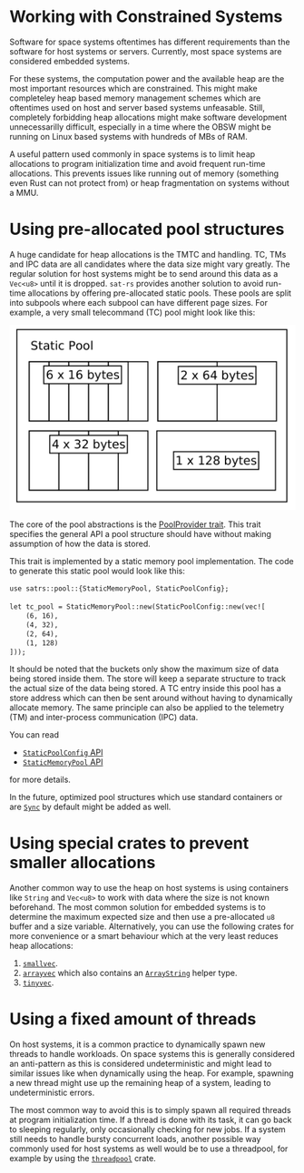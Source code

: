 # Working with Constrained Systems

Software for space systems oftentimes has different requirements than the software for host
systems or servers. Currently, most space systems are considered embedded systems.

For these systems, the computation power and the available heap are the most important resources
which are constrained. This might make completeley heap based memory management schemes which
are oftentimes used on host and server based systems unfeasable. Still, completely forbidding
heap allocations might make software development unnecessarilly difficult, especially in a
time where the OBSW might be running on Linux based systems with hundreds of MBs of RAM.

A useful pattern used commonly in space systems is to limit heap allocations to program
initialization time and avoid frequent run-time allocations. This prevents issues like
running out of memory (something even Rust can not protect from) or heap fragmentation on systems
without a MMU.

# Using pre-allocated pool structures

A huge candidate for heap allocations is the TMTC and  handling. TC, TMs and IPC data are all
candidates where the data size might vary greatly. The regular solution for host systems
might be to send around this data as a `Vec<u8>` until it is dropped. `sat-rs` provides
another solution to avoid run-time allocations by offering pre-allocated static
pools. These pools are split into subpools where each subpool can have different page sizes.
For example, a very small telecommand (TC) pool might look like this:

![Example Pool](images/pools/static-pools.png)

The core of the pool abstractions is the
[PoolProvider trait](https://docs.rs/satrs/latest/satrs/pool/trait.PoolProvider.html).
This trait specifies the general API a pool structure should have without making assumption
of how the data is stored.

This trait is implemented by a static memory pool implementation.
The code to generate this static pool would look like this:

<!-- Would be nice to test this code sample, but need to wait
for https://github.com/rust-lang/mdBook/issues/706 to be merged.. -->
```rust, ignore
use satrs::pool::{StaticMemoryPool, StaticPoolConfig};

let tc_pool = StaticMemoryPool::new(StaticPoolConfig::new(vec![
    (6, 16),
    (4, 32),
    (2, 64),
    (1, 128)
]));
```

It should be noted that the buckets only show the maximum size of data being stored inside them.
The store will keep a separate structure to track the actual size of the data being stored.
A TC entry inside this pool has a store address which can then be sent around without having
to dynamically allocate memory. The same principle can also be applied to the telemetry (TM) and
inter-process communication (IPC) data.

You can read

- [`StaticPoolConfig` API](https://docs.rs/satrs/latest/satrs/pool/struct.StaticPoolConfig.html)
- [`StaticMemoryPool` API](https://docs.rs/satrs/latest/satrs/pool/struct.StaticMemoryPool.html)

for more details.

In the future, optimized pool structures which use standard containers or are
[`Sync`](https://doc.rust-lang.org/std/marker/trait.Sync.html) by default might be added as well.

# Using special crates to prevent smaller allocations

Another common way to use the heap on host systems is using containers like `String` and `Vec<u8>`
to work with data where the size is not known beforehand. The most common solution for embedded
systems is to determine the maximum expected size and then use a pre-allocated `u8` buffer and a
size variable. Alternatively, you can use the following crates for more convenience or a smart
behaviour which at the very least reduces heap allocations:

1. [`smallvec`](https://docs.rs/smallvec/latest/smallvec/).
2. [`arrayvec`](https://docs.rs/arrayvec/latest/arrayvec/index.html) which also contains an
   [`ArrayString`](https://docs.rs/arrayvec/latest/arrayvec/struct.ArrayString.html) helper type.
3. [`tinyvec`](https://docs.rs/tinyvec/latest/tinyvec/).

# Using a fixed amount of threads

On host systems, it is a common practice to dynamically spawn new threads to handle workloads.
On space systems this is generally considered an anti-pattern as this is considered undeterministic
and might lead to similar issues like when dynamically using the heap. For example, spawning a new
thread might use up the remaining heap of a system, leading to undeterministic errors.

The most common way to avoid this is to simply spawn all required threads at program initialization
time. If a thread is done with its task, it can go back to sleeping regularly, only occasionally
checking for new jobs. If a system still needs to handle bursty concurrent loads, another possible
way commonly used for host systems as well would be to use a threadpool, for example by using the
[`threadpool`](https://crates.io/crates/threadpool) crate.

